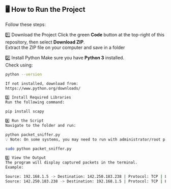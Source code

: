 ## 🖥️ How to Run the Project

Follow these steps:

1️⃣ Download the Project
Click the green **Code** button at the top-right of this repository, then select **Download ZIP**.  
Extract the ZIP file on your computer and save in a folder


2️⃣ Install Python
Make sure you have **Python 3** installed.  
Check using:
```bash
python --version

If not installed, download from:
https://www.python.org/downloads/

3️⃣ Install Required Libraries
Run the following command:

pip install scapy

4️⃣ Run the Script
Navigate to the folder and run:

python packet_sniffer.py
💡 Note: On some systems, you may need to run with administrator/root privileges:

sudo python packet_sniffer.py

5️⃣ View the Output
The program will display captured packets in the terminal.
Example:

Source: 192.168.1.5 -> Destination: 142.250.183.238 | Protocol: TCP | Length: 60
Source: 142.250.183.238 -> Destination: 192.168.1.5 | Protocol: TCP | Length: 52

